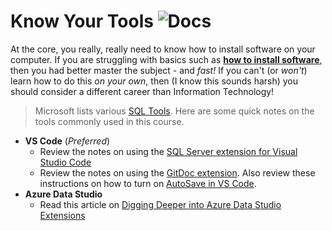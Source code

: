 # Know Your Tools ![Docs](https://img.shields.io/badge/Documentation%20Status-%7E10%25%20Minimal%20Outline-lightgrey?logo=Read%20the%20Docs)

At the core, you really, really need to know how to install software on your computer. If you are struggling with basics such as [**how to install software**](https://www.computerhope.com/issues/ch000561.htm), then you had better master the subject - and *fast!* If you can't (or *won't*) learn how to do this *on your own*, then (I know this sounds harsh) you should consider a different career than Information Technology!

> Microsoft lists various [SQL Tools](https://docs.microsoft.com/en-us/sql/tools/overview-sql-tools?view=sql-server-ver16). Here are some quick notes on the tools commonly used in this course.


- **VS Code** (*Preferred*)
  - Review the notes on using the [SQL Server extension for Visual Studio Code](https://docs.microsoft.com/en-us/sql/tools/visual-studio-code/sql-server-develop-use-vscode?view=sql-server-ver16)
  - Review the notes on using the [GitDoc extension](https://github.com/lostintangent/gitdoc#gitdoc-). Also review these instructions on how to turn on [AutoSave in VS Code](https://neutrondev.com/vs-code-auto-save/).
- **Azure Data Studio**
  - Read this article on [Digging Deeper into Azure Data Studio Extensions](https://www.sqlshack.com/digging-deeper-into-azure-data-studio-extensions-and-azure-sql-db-development/)


